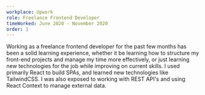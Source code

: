 ```yaml
---
workplace: Upwork
role: Freelance Frontend Developer
timeWorked: June 2020 - November 2020
order: 1
---
```


Working as a freelance frontend developer for the past few months has been a solid learning experience, whether it be learning how to structure my front-end projects and manage my time more effectively, or just learning new technologies for the job while improving on current skills. I used primarily React to build SPAs, and learned new technologies like TailwindCSS. I was also exposed to working with REST API's and using React Context to manage external data. 